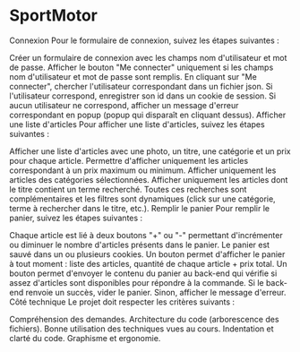 # SportMotor
Connexion
Pour le formulaire de connexion, suivez les étapes suivantes :

Créer un formulaire de connexion avec les champs nom d'utilisateur et mot de passe.
Afficher le bouton "Me connecter" uniquement si les champs nom d'utilisateur et mot de passe sont remplis.
En cliquant sur "Me connecter", chercher l'utilisateur correspondant dans un fichier json.
Si l'utilisateur correspond, enregistrer son id dans un cookie de session.
Si aucun utilisateur ne correspond, afficher un message d'erreur correspondant en popup (popup qui disparaît en cliquant dessus).
Afficher une liste d'articles
Pour afficher une liste d'articles, suivez les étapes suivantes :

Afficher une liste d'articles avec une photo, un titre, une catégorie et un prix pour chaque article.
Permettre d'afficher uniquement les articles correspondant à un prix maximum ou minimum.
Afficher uniquement les articles des catégories sélectionnées.
Afficher uniquement les articles dont le titre contient un terme recherché.
Toutes ces recherches sont complémentaires et les filtres sont dynamiques (click sur une catégorie, terme à rechercher dans le titre, etc.).
Remplir le panier
Pour remplir le panier, suivez les étapes suivantes :

Chaque article est lié à deux boutons "+" ou "-" permettant d'incrémenter ou diminuer le nombre d'articles présents dans le panier.
Le panier est sauvé dans un ou plusieurs cookies.
Un bouton permet d'afficher le panier à tout moment : liste des articles, quantité de chaque article + prix total.
Un bouton permet d'envoyer le contenu du panier au back-end qui vérifie si assez d'articles sont disponibles pour répondre à la commande.
Si le back-end renvoie un succès, vider le panier. Sinon, afficher le message d'erreur.
Côté technique
Le projet doit respecter les critères suivants :

Compréhension des demandes.
Architecture du code (arborescence des fichiers).
Bonne utilisation des techniques vues au cours.
Indentation et clarté du code.
Graphisme et ergonomie.
